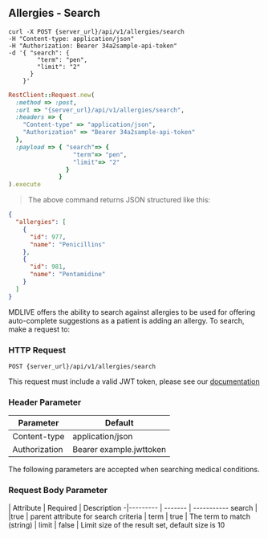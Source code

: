 ## Allergies - Search

```shell
curl -X POST {server_url}/api/v1/allergies/search
-H "Content-type: application/json"
-H "Authorization: Bearer 34a2sample-api-token"
-d '{ "search": {
        "term": "pen",
        "limit": "2"
      }
    }'
```

```ruby
RestClient::Request.new(
  :method => :post,
  :url => "{server_url}/api/v1/allergies/search",
  :headers => {
    "Content-type" => "application/json",
    "Authorization" => "Bearer 34a2sample-api-token"
  },
  :payload => { "search"=> {
                  "term"=> "pen",
                  "limit"=> "2"
                }
              }
).execute
```

> The above command returns JSON structured like this:

```json
{
  "allergies": [
    {
      "id": 977,
      "name": "Penicillins"
    },
    {
      "id": 981,
      "name": "Pentamidine"
    }
  ]
}
```

MDLIVE offers the ability to search against allergies to be used for offering auto-complete suggestions as a patient is adding an allergy.
To search, make a request to:

### HTTP Request

`POST {server_url}/api/v1/allergies/search`

This request must include a valid JWT token, please see our [documentation](#api-tokens)

### Header Parameter

Parameter | Default
--------- | -------
Content-type | application/json
Authorization| Bearer example.jwttoken

The following parameters are accepted when searching medical conditions.

### Request Body Parameter

 | Attribute | Required | Description
 -|--------- | ------- | -----------
 search | |true | parent attribute for search criteria
 | term | true | The term to match (string)
 | limit | false | Limit size of the result set, default size is 10